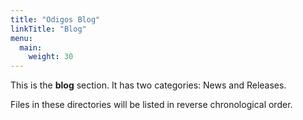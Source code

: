 ```yaml
---
title: "Odigos Blog"
linkTitle: "Blog"
menu:
  main:
    weight: 30
---
```


This is the **blog** section. It has two categories: News and Releases.

Files in these directories will be listed in reverse chronological order.
